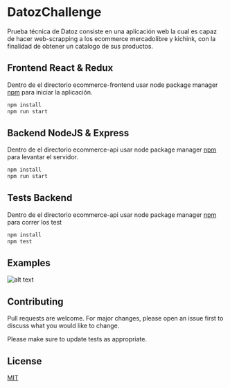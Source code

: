 # DatozChallenge

Prueba técnica de Datoz consiste en una aplicación web la cual es capaz de hacer web-scrapping a los ecommerce mercadolibre y kichink, con la finalidad de obtener un catalogo de sus productos. 

## Frontend React & Redux
Dentro de el directorio ecommerce-frontend usar node package manager [npm](https://www.npmjs.com/) para iniciar la aplicación.

```bash
npm install
npm run start
```


## Backend NodeJS & Express
Dentro de el directorio ecommerce-api usar node package manager [npm](https://www.npmjs.com/) para levantar el servidor.

```bash
npm install 
npm run start
```
## Tests Backend

Dentro de el directorio ecommerce-api usar node package manager [npm](https://www.npmjs.com/) para correr los test

```bash
npm install 
npm test
```

## Examples
![alt text](https://github.com/davidduran94/DatozChallenge/ecommerce-frontend/public/img1)


## Contributing
Pull requests are welcome. For major changes, please open an issue first to discuss what you would like to change.

Please make sure to update tests as appropriate.

## License
[MIT](https://choosealicense.com/licenses/mit/)